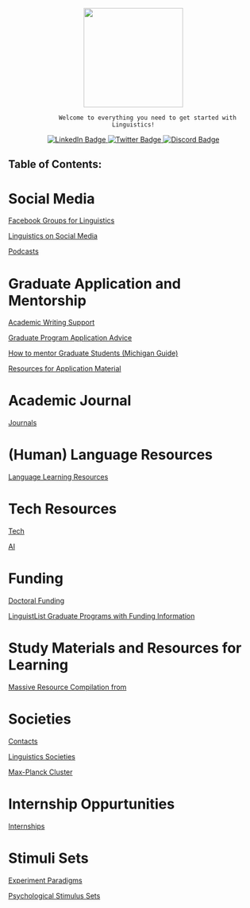<div id="header" align="center">
    <p> <img src="https://media.giphy.com/media/g7RUQDzOwozO66BmHj/giphy.gif" width="200px"><br>

            Welcome to everything you need to get started with Linguistics!
</p>

    
</div>
<div id="badges" align="center">
    <a href="https://www.linkedin.com/in/kclinguistics/">
        <img src="https://img.shields.io/badge/LinkedIn-blue?style=for-the-badge&logo=linkedin&logoColor=white" alt="LinkedIn Badge"/>
    </a>
    <a href="https://twitter.com/KCLinguistics">
        <img src="https://img.shields.io/badge/Twitter-blue?style=for-the-badge&logo=twitter&logoColor=white" alt="Twitter Badge"/>
    </a>
    <a href="https://discord.com/invite/fUnRJ4YNUr?fbclid=IwAR1TTERsHU-_ZbME_CmQcET3yEnGESqbp2cpq1Nbbbob15LihlvTM4ImqIg">
        <img src="https://img.shields.io/badge/Discord-green?style=for-the-badge&logo=discord&logoColor=blue" alt="Discord Badge"/>
    </a>
</div>





## Table of Contents:

# Social Media

[Facebook Groups for Linguistics](pages/Facebook-Groups-for-Linguistics.md)

[Linguistics on Social Media](pages/Linguistics-on-Social-Media.md)

[Podcasts](pages/Podcasts.md) 

# Graduate Application and Mentorship

[Academic Writing Support](pages/Academic-Writing-Support.md)

[Graduate Program Application Advice](pages/Graduate-Program-Application-Advice.md)

[How to mentor Graduate Students (Michigan Guide)](https://rackham.umich.edu/downloads/how-to-mentor-graduate-students.pdf)

[Resources for Application Material](pages/Resources-for-Application-Material.md)

# Academic Journal

[Journals](pages/Journals.md)

# (Human) Language Resources

[Language Learning Resources](pages/Language-Learning-Resources.md)

# Tech Resources 
[Tech](pages/Tech.md)

[AI](pages/AI.md)

# Funding
[Doctoral Funding](pages/Doctoral-Funding.md)

[LinguistList Graduate Programs with Funding Information](https://old.linguistlist.org/support/browse-support.cfm)

# Study Materials and Resources for Learning
 
[Massive Resource Compilation from](pages/Massive-Resource-Compilation-from.md)


# Societies 
[Contacts](pages/Contacts.md)

[Linguistics Societies](pages/Linguistics-Societies.md)

[Max-Planck Cluster](pages/Max-Planck-Cluster.md)

# Internship Oppurtunities

[Internships](pages/Internships.md)

# Stimuli Sets

[Experiment Paradigms](pages/Experiment-Paradigms.md)

[Psychological Stimulus Sets](pages/Psychological-Stimulus-Sets.md)





